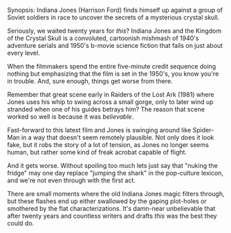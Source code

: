 Synopsis: Indiana Jones (Harrison Ford) finds himself up against a group of Soviet soldiers in race to uncover the secrets of a mysterious crystal skull.

Seriously, we waited twenty years for <em>this</em>?  Indiana Jones and the Kingdom of the Crystal Skull is a convoluted, cartoonish mishmash of 1940's adventure serials and 1950's b-movie science fiction that fails on just about every level.

When the filmmakers spend the entire five-minute credit sequence doing nothing but emphasizing that the film is set in the 1950's, you know you're in trouble.  And, sure enough, things get worse from there.

Remember that great scene early in Raiders of the Lost Ark (1981) where Jones uses his whip to swing across a small gorge, only to later wind up stranded when one of his guides betrays him?  The reason that scene worked so well is because it was <em>believable</em>. 

Fast-forward to this latest film and Jones is swinging around like Spider-Man in a way that doesn't seem remotely plausible. Not only does it look fake, but it robs the story of a lot of tension, as Jones no longer seems human, but rather some kind of freak acrobat capable of flight.

And it gets worse. Without spoiling too much lets just say that "nuking the fridge" may one day replace "jumping the shark" in the pop-culture lexicon, and we're not even through with the first act.

There are small moments where the old Indiana Jones magic filters through, but these flashes end up either swallowed by the gaping plot-holes or smothered by the flat characterizations.  It's damn-near unbelievable that after twenty years and countless writers and drafts <em>this</em> was the best they could do. 